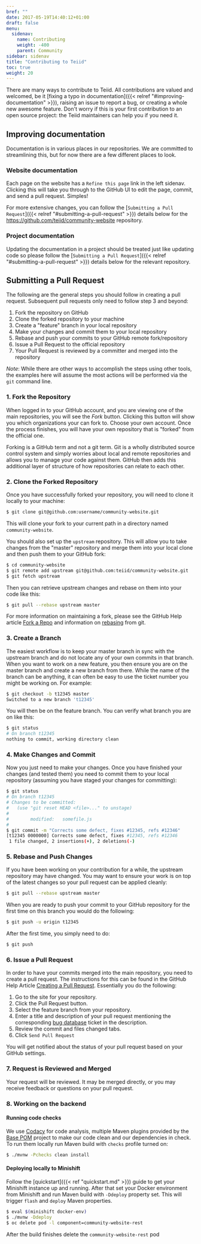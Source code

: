 ```yaml
---
bref: ""
date: 2017-05-19T14:40:12+01:00
draft: false
menu:
  sidenav:
    name: Contributing
    weight: -400
    parent: Community
sidebar: sidenav
title: "Contributing to Teiid"
toc: true
weight: 20
---
```


There are many ways to contribute to Teiid. All contributions are valued and welcomed, be it [fixing a typo in documentation]({{< relref "#improving-documentation" >}}), raising an issue to report a bug, or creating a whole new awesome feature. Don't worry if this is your first contribution to an open source project: the Teiid maintainers can help you if you need it.

## Improving documentation

Documentation is in various places in our repositories. We are committed to streamlining this, but for now there are a few different places to look.

### Website documentation

Each page on the website has a `Refine this page` link in the left sidenav. Clicking this will take you through to the GitHub UI to edit the page, commit, and send a pull request. Simples!

For more extensive changes, you can follow the [`Submitting a Pull Request`]({{< relref "#submitting-a-pull-request" >}}) details below for the https://github.com/teiid/community-website repository.

### Project documentation

Updating the documentation in a project should be treated just like updating code so please follow the [`Submitting a Pull Request`]({{< relref "#submitting-a-pull-request" >}}) details below for the relevant repository.

## Submitting a Pull Request

The following are the general steps you should follow in creating a pull request.  Subsequent pull requests only need
to follow step 3 and beyond:

1. Fork the repository on GitHub
2. Clone the forked repository to your machine
3. Create a "feature" branch in your local repository
4. Make your changes and commit them to your local repository
5. Rebase and push your commits to your GitHub remote fork/repository
6. Issue a Pull Request to the official repository
7. Your Pull Request is reviewed by a committer and merged into the repository

*Note*: While there are other ways to accomplish the steps using other tools, the examples here will assume the most
actions will be performed via the `git` command line.

### 1. Fork the Repository

When logged in to your GitHub account, and you are viewing one of the main repositories, you will see the *Fork* button.
Clicking this button will show you which organizations your can fork to.  Choose your own account.  Once the process
finishes, you will have your own repository that is "forked" from the official one.

Forking is a GitHub term and not a git term.  Git is a wholly distributed source control system and simply worries
about local and remote repositories and allows you to manage your code against them.  GitHub then adds this additional
layer of structure of how repositories can relate to each other.

### 2. Clone the Forked Repository

Once you have successfully forked your repository, you will need to clone it locally to your machine:

```bash
$ git clone git@github.com:username/community-website.git
```

This will clone your fork to your current path in a directory named `community-website`.

You should also set up the `upstream` repository.  This will allow you to take changes from the "master" repository
and merge them into your local clone and then push them to your GitHub fork:

```bash
$ cd community-website
$ git remote add upstream git@github.com:teiid/community-website.git
$ git fetch upstream
```

Then you can retrieve upstream changes and rebase on them into your code like this:

```bash
$ git pull --rebase upstream master
```

For more information on maintaining a fork, please see the GitHub Help article [Fork a Repo][] and information on
[rebasing][] from git.

### 3. Create a Branch

The easiest workflow is to keep your master branch in sync with the upstream branch and do not locate any of your own
commits in that branch.  When you want to work on a new feature, you then ensure you are on the master branch and create
a new branch from there.  While the name of the branch can be anything, it can often be easy to use the ticket number
you might be working on.  For example:

```bash
$ git checkout -b t12345 master
Switched to a new branch 't12345'
```

You will then be on the feature branch.  You can verify what branch you are on like this:

```bash
$ git status
# On branch t12345
nothing to commit, working directory clean
```

### 4. Make Changes and Commit

Now you just need to make your changes.  Once you have finished your changes (and tested them) you need to commit them
to your local repository (assuming you have staged your changes for committing):

```bash
$ git status
# On branch t12345
# Changes to be committed:
#   (use "git reset HEAD <file>..." to unstage)
#
#        modified:   somefile.js
#
$ git commit -m "Corrects some defect, fixes #12345, refs #12346"
[t12345 0000000] Corrects some defect, fixes #12345, refs #12346
 1 file changed, 2 insertions(+), 2 deletions(-)
```

### 5. Rebase and Push Changes

If you have been working on your contribution for a while, the upstream repository may have changed. You may want to
ensure your work is on top of the latest changes so your pull request can be applied cleanly:

```bash
$ git pull --rebase upstream master
```

When you are ready to push your commit to your GitHub repository for the first time on this branch you would do the
following:

```bash
$ git push -u origin t12345
```

After the first time, you simply need to do:

```bash
$ git push
```

### 6. Issue a Pull Request

In order to have your commits merged into the main repository, you need to create a pull request.  The instructions for
this can be found in the GitHub Help Article [Creating a Pull Request][]. Essentially you do the following:

1. Go to the site for your repository.
2. Click the Pull Request button.
3. Select the feature branch from your repository.
4. Enter a title and description of your pull request mentioning the corresponding [bug database][] ticket in the description.
5. Review the commit and files changed tabs.
6. Click `Send Pull Request`

You will get notified about the status of your pull request based on your GitHub settings.

### 7. Request is Reviewed and Merged

Your request will be reviewed.  It may be merged directly, or you may receive feedback or questions on your pull
request.

### 8. Working on the backend

#### Running code checks

We use [Codacy](https://www.codacy.com/) for code analysis, multiple Maven plugins provided by the
[Base POM](https://github.com/basepom/basepom) project to make our code clean and our dependencies in check. To run them
locally run Maven build with `checks` profile turned on:

```bash
$ ./mvnw -Pchecks clean install
```

#### Deploying locally to Minishift

Follow the [quickstart]({{< ref "quickstart.md" >}}) guide to get your Minishift instance up and running. After that set your Docker environment from
Minishift and run Maven build with `-Ddeploy` property set. This will trigger `flash` and `deploy` Maven properties.

```bash
$ eval $(minishift docker-env)
$ ./mvnw -Ddeploy
$ oc delete pod -l component=community-website-rest
```

After the build finishes delete the `community-website-rest` pod

[help documentation]: http://help.github.com/send-pull-requests
[bug database]: http://bugs.dojotoolkit.org/
[support forum]: http://dojotoolkit.org/community/
[dojo-contrib]: http://mail.dojotoolkit.org/mailman/listinfo/dojo-contributors
[cla]: https://js.foundation/CLA/
[Creating a Pull Request]: https://help.github.com/articles/creating-a-pull-request
[Fork a Repo]: https://help.github.com/articles/fork-a-repo
[Intern]: http://theintern.io/
[styleguide]: http://dojotoolkit.org/reference-guide/developer/styleguide.html
[DojoDoc]: http://dojotoolkit.org/reference-guide/developer/markup.html
[D.O.H.]: http://dojotoolkit.org/reference-guide/util/doh.html
[dojo/util]: https://github.com/dojo/util
[interactive rebase]: http://git-scm.com/book/en/Git-Tools-Rewriting-History#Changing-Multiple-Commit-Messages
[rebasing]: http://git-scm.com/book/en/Git-Branching-Rebasing
